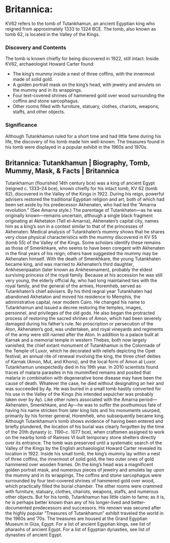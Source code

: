 
# Britannica:
KV62 refers to the tomb of Tutankhamun, an ancient Egyptian king who reigned
from approximately 1333 to 1324 BCE. The tomb, also known as tomb 62, is
located in the Valley of the Kings.

### Discovery and Contents

The tomb is known chiefly for being discovered in 1922, still intact. Inside
KV62, archaeologist Howard Carter found:

  * The king’s mummy inside a nest of three coffins, with the innermost made of solid gold.
  * A golden portrait mask on the king’s head, with jewelry and amulets on the mummy and in its wrappings.
  * Four text-covered shrines of hammered gold over wood surrounding the coffins and stone sarcophagus.
  * Other rooms filled with furniture, statuary, clothes, chariots, weapons, staffs, and other objects.

### Significance

Although Tutankhamun ruled for a short time and had little fame during his
life, the discovery of his tomb made him well-known. The treasures found in
his tomb were displayed in a popular exhibit in the 1960s and 1970s.



## Britannica: Tutankhamun | Biography, Tomb, Mummy, Mask, & Facts | Britannica
Tutankhamun (flourished 14th century bce) was a king of ancient Egypt (reigned c. 1333–24 bce), known chiefly for his intact tomb, KV 62 (tomb 62), discovered in the Valley of the Kings in 1922. During his reign, powerful advisers restored the traditional Egyptian religion and art, both of which had been set aside by his predecessor Akhenaten, who had led the “Amarna revolution.” (See Amarna style.)
The parentage of Tutankhaten—as he was originally known—remains uncertain, although a single black fragment originating at Akhetaton (Tell el-Amarna), Akhenaten’s capital city, names him as a king’s son in a context similar to that of the princesses of Akhenaten. Medical analysis of Tutankhaten’s mummy shows that he shares very close physical characteristics with the mummy discovered in KV 55 (tomb 55) of the Valley of the Kings. Some scholars identify these remains as those of Smenkhkare, who seems to have been coregent with Akhenaten in the final years of his reign; others have suggested the mummy may be Akhenaten himself.
With the death of Smenkhkare, the young Tutankhaten became king, and was married to Akhenaten’s third daughter, Ankhesenpaaton (later known as Ankhesenamen), probably the eldest surviving princess of the royal family. Because at his accession he was still very young, the elderly official Ay, who had long maintained ties with the royal family, and the general of the armies, Horemheb, served as Tutankhaten’s chief advisers.
By his third regnal year Tutankhaten had abandoned Akhetaton and moved his residence to Memphis, the administrative capital, near modern Cairo. He changed his name to Tutankhamun and issued a decree restoring the temples, images, personnel, and privileges of the old gods. He also began the protracted process of restoring the sacred shrines of Amon, which had been severely damaged during his father’s rule. No proscription or persecution of the Aton, Akhenaten’s god, was undertaken, and royal vineyards and regiments of the army were still named after the Aton.
In addition to a palace built at Karnak and a memorial temple in western Thebes, both now largely vanished, the chief extant monument of Tutankhamun is the Colonnade of the Temple of Luxor, which he decorated with reliefs depicting the Opet festival, an annual rite of renewal involving the king, the three chief deities of Karnak (Amon, Mut, and Khons), and the local form of Amon at Luxor.
Tutankhamun unexpectedly died in his 19th year. In 2010 scientists found traces of malaria parasites in his mummified remains and posited that malaria in combination with degenerative bone disease may have been the cause of death. Whatever the case, he died without designating an heir and was succeeded by Ay. He was buried in a small tomb hastily converted for his use in the Valley of the Kings (his intended sepulcher was probably taken over by Ay). Like other rulers associated with the Amarna period—Akhenaten, Smenkhkare, and Ay—he was to suffer the posthumous fate of having his name stricken from later king lists and his monuments usurped, primarily by his former general, Horemheb, who subsequently became king. Although Tutankhamun’s tomb shows evidence of having been entered and briefly plundered, the location of his burial was clearly forgotten by the time of the 20th dynasty (c. 1190–c. 1077 bce), when craftsmen assigned to work on the nearby tomb of Ramses VI built temporary stone shelters directly over its entrance. The tomb was preserved until a systematic search of the Valley of the Kings by the English archaeologist Howard Carter revealed its location in 1922.
Inside his small tomb, the king’s mummy lay within a nest of three coffins, the innermost of solid gold, the two outer ones of gold hammered over wooden frames. On the king’s head was a magnificent golden portrait mask, and numerous pieces of jewelry and amulets lay upon the mummy and in its wrappings. The coffins and stone sarcophagus were surrounded by four text-covered shrines of hammered gold over wood, which practically filled the burial chamber. The other rooms were crammed with furniture, statuary, clothes, chariots, weapons, staffs, and numerous other objects. But for his tomb, Tutankhamun has little claim to fame; as it is, he is perhaps better known than any of his longer-lived and better-documented predecessors and successors. His renown was secured after the highly popular “Treasures of Tutankhamun” exhibit traveled the world in the 1960s and ’70s. The treasures are housed at the Grand Egyptian Museum in Giza, Egypt.
For a list of ancient Egyptian kings, see list of pharaohs of ancient Egypt. For a list of Egyptian dynasties, see list of dynasties of ancient Egypt.
